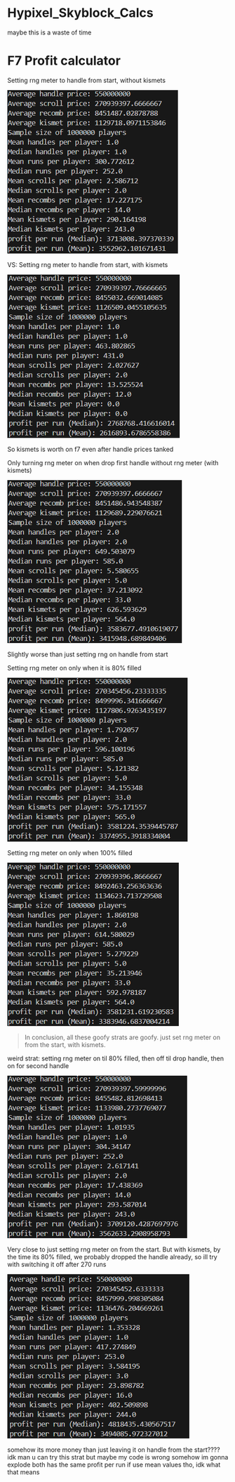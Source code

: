# Hypixel_Skyblock_Calcs
maybe this is a waste of time

# F7 Profit calculator

Setting rng meter to handle from start, without kismets


![3.7m per run](resources/F7_profit/option1.png)


VS:
Setting rng meter to handle from start, with kismets


![2.7m per run](resources/F7_profit/option1_nokismet.png)

So kismets is worth on f7 even after handle prices tanked


Only turning rng meter on when drop first handle without rng meter (with kismets)


![3.6m per run](resources/F7_profit/option2.png)


Slightly worse than just setting rng on handle from start

Setting rng meter on only when it is 80% filled


![3.6m per run](resources/F7_profit/option4_730.png)


Setting rng meter on only when 100% filled


![3.6m per run](resources/F7_profit/option4_914.png)



> In conclusion, all these goofy strats are goofy. just set rng meter on from the start, with kismets.

weird strat: setting rng meter on til 80% filled, then off til drop handle, then on for second handle 


![3.7m per run](resources/F7_profit/option3_730.png)


Very close to just setting rng meter on from the start. But with kismets, by the time its 80% filled, we probably dropped the handle already, so ill try with switching it off after 270 runs


![4.8m per run](resources/F7_profit/option3_270.png)



somehow its more money than just leaving it on handle from the start???? idk man u can try this strat but maybe my code is wrong somehow im gonna explode
both has the same profit per run if use mean values tho, idk what that means
